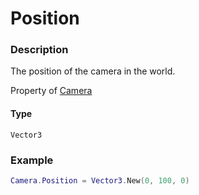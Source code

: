 # Position

### Description

The position of the camera in the world.

Property of [Camera](../../)

#### Type

`Vector3`

### Example

```lua
Camera.Position = Vector3.New(0, 100, 0)
```
